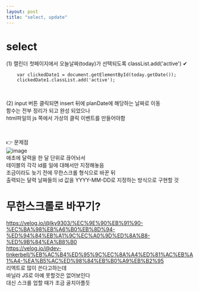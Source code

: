 ```yaml
---
layout: post
title: "select, update"
---
```


# select
(1) 캘린더 첫페이지에서 오늘날짜(today)가 선택되도록 classList.add('active') ✔  
```
    var clickedDate1 = document.getElementById(today.getDate());
    clickedDate1.classList.add('active');
```
<br>

(2) input 버튼 클릭되면 insert 뒤에 planDate에 해당하는 날짜로 이동  
함수는 전부 정리가 되고 완성 되었으나  
html파일의 js 쪽에서 가상의 클릭 이벤트를 만들어야함  

<br>

👉 문제점  
![image](https://user-images.githubusercontent.com/86642180/169680167-80c33968-4444-493c-8881-73ec1c9879b8.png)  
애초에 달력을 한 달 단위로 끊어놔서  
테이블의 각각 id를 일에 대해서만 지정해놓음  
조금이라도 늦기 전에 무한스크롤 형식으로 바꾼 뒤  
출력되는 달력 날짜들의 id 값을 YYYY-MM-DD로 지정하는 방식으로 구현할 것  

# 무한스크롤로 바꾸기?
https://velog.io/@lky9303/%EC%9E%90%EB%91%90-%EC%BA%98%EB%A6%B0%EB%8D%94-%ED%94%84%EB%A1%9C%EC%A0%9D%ED%8A%B8-%ED%9B%84%EA%B8%B0  
https://velog.io/@dev-tinkerbell/%EB%AC%B4%ED%95%9C%EC%8A%A4%ED%81%AC%EB%A1%A4-%EA%B5%AC%ED%98%84%EB%B0%A9%EB%B2%95  
리엑트로 많이 쓴다고하는데  
바닐라 JS로 아예 못할것은 없어보인다  
대신 스크롤 업할 때가 조금 골치아플듯  

